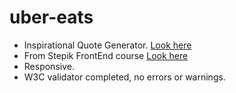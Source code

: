 # uber-eats

- Inspirational Quote Generator. [Look here](https://kosh3n.github.io/uber-eats/)
- From Stepik FrontEnd course [Look here](https://stepik.org/course/38218/syllabus)
- Responsive.
- W3C validator completed, no errors or warnings.

